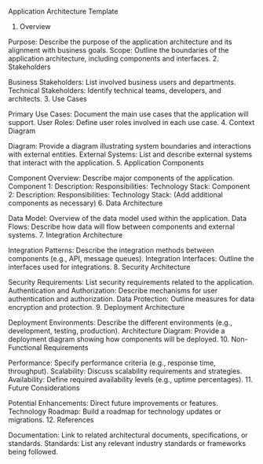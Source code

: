 Application Architecture Template
1. Overview

Purpose: Describe the purpose of the application architecture and its alignment with business goals.
Scope: Outline the boundaries of the application architecture, including components and interfaces.
2. Stakeholders

Business Stakeholders: List involved business users and departments.
Technical Stakeholders: Identify technical teams, developers, and architects.
3. Use Cases

Primary Use Cases: Document the main use cases that the application will support.
User Roles: Define user roles involved in each use case.
4. Context Diagram

Diagram: Provide a diagram illustrating system boundaries and interactions with external entities.
External Systems: List and describe external systems that interact with the application.
5. Application Components

Component Overview: Describe major components of the application.
Component 1:
Description:
Responsibilities:
Technology Stack:
Component 2:
Description:
Responsibilities:
Technology Stack:
(Add additional components as necessary)
6. Data Architecture

Data Model: Overview of the data model used within the application.
Data Flows: Describe how data will flow between components and external systems.
7. Integration Architecture

Integration Patterns: Describe the integration methods between components (e.g., API, message queues).
Integration Interfaces: Outline the interfaces used for integrations.
8. Security Architecture

Security Requirements: List security requirements related to the application.
Authentication and Authorization: Describe mechanisms for user authentication and authorization.
Data Protection: Outline measures for data encryption and protection.
9. Deployment Architecture

Deployment Environments: Describe the different environments (e.g., development, testing, production).
Architecture Diagram: Provide a deployment diagram showing how components will be deployed.
10. Non-Functional Requirements

Performance: Specify performance criteria (e.g., response time, throughput).
Scalability: Discuss scalability requirements and strategies.
Availability: Define required availability levels (e.g., uptime percentages).
11. Future Considerations

Potential Enhancements: Direct future improvements or features.
Technology Roadmap: Build a roadmap for technology updates or migrations.
12. References

Documentation: Link to related architectural documents, specifications, or standards.
Standards: List any relevant industry standards or frameworks being followed.